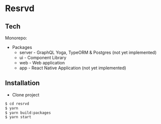 # Resrvd

## Tech
Monorepo:
- Packages
  - server - GraphQL Yoga, TypeORM & Postgres (not yet implemented)
  - ui - Component Library
  - web - Web application
  - app - React Native Application (not yet implemented)

## Installation
- Clone project
```sh
$ cd resrvd
$ yarn
$ yarn build:packages
$ yarn start
```
